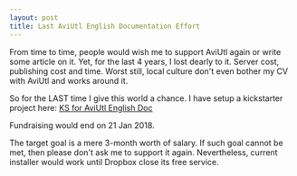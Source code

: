 ```yaml
---
layout: post
title: Last AviUtl English Documentation Effort
---
```


From time to time, people would wish me to support AviUtl again or write some article on it. Yet, for the last 4 years, I lost dearly to it.
Server cost, publishing cost and time. Worst still, local culture don't even bother my CV with AviUtl and works around it.

So for the LAST time I give this world a chance. I have setup a kickstarter project here:
[KS for AviUtl English Doc](https://www.kickstarter.com/projects/1093576740/comprehensive-english-documentation-for-aviutl)


Fundraising would end on 21 Jan 2018.

The target goal is a mere 3-month worth of salary. If such goal cannot be met, then please don't ask me to support it again. Nevertheless, current installer would work until Dropbox close its free service.

